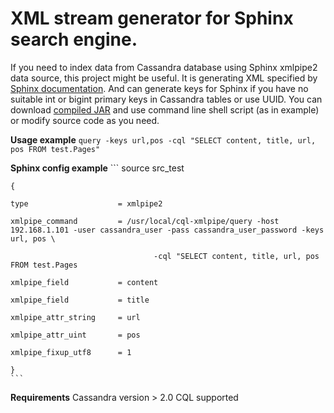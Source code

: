 # XML stream generator for Sphinx search engine.
If you need to index data from Cassandra database using Sphinx xmlpipe2 data source, this project might be useful.
It is generating XML specified by [Sphinx documentation](http://sphinxsearch.com/docs/current.html#xmlpipe2).
And can generate keys for Sphinx if you have no suitable int or bigint primary keys in Cassandra tables or use UUID.
You can download [compiled JAR](https://github.com/Denis-Mak/cql-xmlpipe/releases/download/1.0/cql-xmlpipe-1.0.tar.gz)
and use command line shell script (as in example) or modify source code as you need.

**Usage example**
    `query -keys url,pos -cql "SELECT content, title, url, pos FROM test.Pages"`

**Sphinx config example**
    ```
    source src_test

    {

    type                    = xmlpipe2

    xmlpipe_command         = /usr/local/cql-xmlpipe/query -host 192.168.1.101 -user cassandra_user -pass cassandra_user_password -keys url, pos \

                                    -cql "SELECT content, title, url, pos FROM test.Pages

    xmlpipe_field           = content

    xmlpipe_field           = title

    xmlpipe_attr_string     = url

    xmlpipe_attr_uint       = pos

    xmlpipe_fixup_utf8      = 1

    }
    ```

**Requirements**
   Cassandra version > 2.0
   CQL supported

